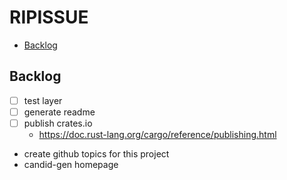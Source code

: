 # RIPISSUE

<!-- toc -->

- [Backlog](#backlog)

<!-- tocstop -->

## Backlog

- [ ] test layer
- [ ] generate readme
- [ ] publish crates.io
  - https://doc.rust-lang.org/cargo/reference/publishing.html
- create github topics for this project
- candid-gen homepage
